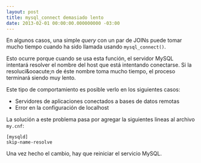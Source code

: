 ```yaml
---
layout: post
title: mysql_connect demasiado lento
date: 2013-02-01 00:00:00.000000000 -03:00
---
```

En algunos casos, una simple *query* con un par de JOINs puede tomar mucho tiempo cuando ha sido llamada usando `mysql_connect()`.

Esto ocurre porque cuando se usa esta funci&oacute;n, el servidor MySQL intentar&aacute; resolver el nombre del host que est&aacute; intentando conectarse. Si la resoluci&ooacute;n de &eacute;ste nombre toma mucho tiempo, el proceso terminar&aacute; siendo muy lento.

Este tipo de comportamiento es posible verlo en los siguientes casos:

* Servidores de aplicaciones conectados a bases de datos remotas
* Error en la configuraci&oacute;n de localhost

La soluci&oacute;n a este problema pasa por agregar la siguientes lineas al archivo `my.cnf`:

    [mysqld]
    skip-name-resolve

Una vez hecho el cambio, hay que reiniciar el servicio MySQL.
